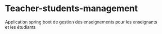 # Teacher-students-management
Application spring boot de gestion des enseignements pour les enseignants et les étudiants
